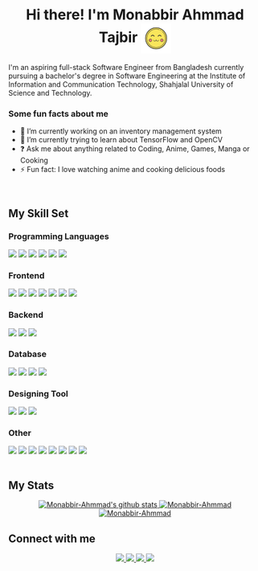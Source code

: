 
# <div align="center">Hi there! I'm Monabbir Ahmmad Tajbir <img align="center"  width="60" alt="gif" src="https://github.com/Monabbir-Ahmmad/Monabbir-Ahmmad/blob/main/uwu-emoji.gif" />

I'm an aspiring full-stack Software Engineer from Bangladesh currently pursuing a bachelor's degree in Software Engineering at the Institute of Information and Communication Technology, Shahjalal University of Science and Technology.</div>

### Some fun facts about me

- 🔭 I’m currently working on an inventory management system
- 🌱 I’m currently trying to learn about TensorFlow and OpenCV
- ❓ Ask me about anything related to Coding, Anime, Games, Manga or Cooking
- ⚡ Fun fact: I love watching anime and cooking delicious foods

<br/>

## My Skill Set

### Programming Languages

<div align="left">  
<a href="https://docs.microsoft.com/en-us/dotnet/csharp/" target="_blank"><img src="https://img.shields.io/badge/c%23-%23239120.svg?style=for-the-badge&logo=c-sharp&logoColor=white" /></a>
<a href="https://www.javascript.com/" target="_blank"><img src="https://img.shields.io/badge/javascript-%23F7DF1E.svg?&style=for-the-badge&logo=javascript&logoColor=black" /></a>
<a href="https://www.typescriptlang.org/" target="_blank"><img src="https://img.shields.io/badge/typescript-%233178C6.svg?&style=for-the-badge&logo=typescript&logoColor=white" /></a>
<a href="https://www.python.org/" target="_blank"><img src="https://img.shields.io/badge/python-%233776AB.svg?&style=for-the-badge&logo=python&logoColor=white" /></a>
<a href="https://www.java.com/" target="_blank"><img src="https://img.shields.io/badge/java-%23007396.svg?&style=for-the-badge&logo=java&logoColor=white" /></a>
<a href="https://www.cplusplus.com/" target="_blank"><img src="https://img.shields.io/badge/c%2B%2B-%2300599C.svg?&style=for-the-badge&logo=c%2B%2B&logoColor=white" /></a>  
</div>

### Frontend

<div align="left">  
<a href="https://angular.io/" target="_blank"><img src="https://img.shields.io/badge/angular-%23DD0031.svg?&style=for-the-badge&logo=angular&logoColor=white" /></a>
<a href="https://reactjs.org/" target="_blank"><img src="https://img.shields.io/badge/react-%2361DAFB.svg?&style=for-the-badge&logo=react&logoColor=black" /></a>
<a href="https://www.tailwindcss.com/" target="_blank"><img src="https://img.shields.io/badge/tailwind%20css-%2338B2AC.svg?&style=for-the-badge&logo=tailwind%20css&logoColor=white" /></a>
<a href="https://getbootstrap.com/" target="_blank"><img src="https://img.shields.io/badge/bootstrap-%237952B3.svg?&style=for-the-badge&logo=bootstrap&logoColor=white" /></a>
<a href="https://en.wikipedia.org/wiki/HTML5" target="_blank"><img src="https://img.shields.io/badge/html5-%23E34F26.svg?&style=for-the-badge&logo=html5&logoColor=white" /></a>
<a href="https://www.w3schools.com/css/" target="_blank"><img src="https://img.shields.io/badge/css3-%231572B6.svg?&style=for-the-badge&logo=css3&logoColor=white" /></a>
<a href="https://sass-lang.com/" target="_blank"><img src="https://img.shields.io/badge/sass-%23CC6699.svg?&style=for-the-badge&logo=sass&logoColor=white" /></a>  
</div>

### Backend

<div align="left">  
<a href="https://dotnet.microsoft.com/download" target="_blank"><img src="https://img.shields.io/badge/.NET-5C2D91?style=for-the-badge&logo=.net&logoColor=white" /></a>  
<a href="https://expressjs.com/" target="_blank"><img src="https://img.shields.io/badge/express-%23000000.svg?&style=for-the-badge&logo=express&logoColor=white" /></a> 
<a href="https://nodejs.org/" target="_blank"><img src="https://img.shields.io/badge/node.js-%23339933.svg?&style=for-the-badge&logo=node.js&logoColor=white" /></a>  
</div>

### Database

<div align="left">  
<a href="https://www.mysql.com/" target="_blank"><img src="https://img.shields.io/badge/mysql-%234479A1.svg?&style=for-the-badge&logo=mysql&logoColor=white" /></a>  
<a href="https://www.postgresql.org/" target="_blank"><img src="https://img.shields.io/badge/postgres-%23316192.svg?style=for-the-badge&logo=postgresql&logoColor=white" /></a>  
<a href="https://www.mongodb.com/" target="_blank"><img src="https://img.shields.io/badge/mongodb-%2347A248.svg?&style=for-the-badge&logo=mongodb&logoColor=white" /></a>  
<a href="https://redis.io/" target="_blank"><img src="https://img.shields.io/badge/redis-%23DC382D.svg?&style=for-the-badge&logo=redis&logoColor=white" /></a>  
</div>

### Designing Tool

<div align="left">  
<a href="https://www.canva.com/" target="_blank"><img src="https://img.shields.io/badge/canva-%2300C4CC.svg?&style=for-the-badge&logo=canva&logoColor=white" /></a>
<a href="https://www.figma.com/" target="_blank"><img src="https://img.shields.io/badge/figma-%23F24E1E.svg?&style=for-the-badge&logo=figma&logoColor=white" /></a>  
<a href="https://www.adobe.com/in/products/illustrator.html" target="_blank"><img src="https://img.shields.io/badge/Adobe%20XD-750137?style=for-the-badge&logo=Adobe%20XD&logoColor=white" /></a>
</div>

### Other

<div align="left">
<a href="https://git-scm.com/" target="_blank"><img src="https://img.shields.io/badge/git-%23F05032.svg?&style=for-the-badge&logo=git&logoColor=white" /></a>  
<a href="https://github.com/" target="_blank"><img src="https://img.shields.io/badge/github-%23181717.svg?&style=for-the-badge&logo=github&logoColor=white" /></a>
<a href="https://bitbucket.org/" target="_blank"><img src="https://img.shields.io/badge/bitbucket-%230052CC.svg?&style=for-the-badge&logo=bitbucket&logoColor=white" /></a>
<a href="https://www.docker.com/" target="_blank"><img src="https://img.shields.io/badge/docker-%230db7ed.svg?style=for-the-badge&logo=docker&logoColor=white" /></a>
<a href="https://redux.js.org/" target="_blank"><img src="https://img.shields.io/badge/redux-%23764ABC.svg?&style=for-the-badge&logo=redux&logoColor=white" /></a>  
<a href="https://www.android.com/intl/en_in/" target="_blank"><img src="https://img.shields.io/badge/android-%233DDC84.svg?&style=for-the-badge&logo=android&logoColor=white" /></a>
<a href="https://www.postman.com/" target="_blank"><img src="https://img.shields.io/badge/Postman-FF6C37?style=for-the-badge&logo=postman&logoColor=white" /></a>
<a href="https://www.latex-project.org/" target="_blank"><img src="https://img.shields.io/badge/latex-%23008080.svg?&style=for-the-badge&logo=latex&logoColor=white" /></a>  
</div>

<br/>

## My Stats

<div align="center">
<a href="https://github.com/Monabbir-Ahmmad?tab=repositories" >

<img width="" src="https://github-readme-stats.vercel.app/api?username=Monabbir-Ahmmad&theme=midnight-purple&hide_border=true&include_all_commits=true&count_private=true" alt="Monabbir-Ahmmad's github stats" />

<img width="" src="https://github-readme-streak-stats.herokuapp.com/?user=Monabbir-Ahmmad&theme=midnight-purple&hide_border=true" alt="Monabbir-Ahmmad" />

<br/>
<img src="https://github-readme-stats.vercel.app/api/top-langs/?username=Monabbir-Ahmmad&theme=midnight-purple&hide_border=true&include_all_commits=true&count_private=true&layout=compact" alt="Monabbir-Ahmmad" />
</a>
</div>

## Connect with me

<div align="center">
<a href="mailto:monabbir.ahmmad@gmail.com" target="_blank">
<img src="https://img.shields.io/badge/gmail-%23EA4335.svg?&style=for-the-badge&logo=gmail&logoColor=white" />
</a>
<a href="https://github.com/Monabbir-Ahmmad" target="_blank">
<img src="https://img.shields.io/badge/github-%23181717.svg?&style=for-the-badge&logo=github&logoColor=white" />
</a>
<a href="https://linkedin.com/in/monabbir-ahmmad" target="_blank">
<img src="https://img.shields.io/badge/linkedin-%230A66C2.svg?&style=for-the-badge&logo=linkedin&logoColor=white" />
</a>
<a href="https://www.facebook.com/monabbir.ahmmad" target="_blank">
<img src="https://img.shields.io/badge/facebook-%231877F2.svg?&style=for-the-badge&logo=facebook&logoColor=white" />
</a>  
</div>
